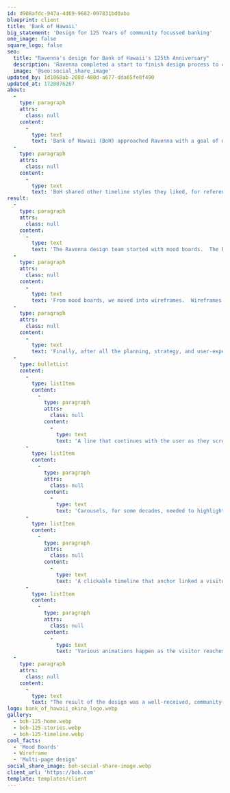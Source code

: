 ```yaml
---
id: d908afdc-947a-4d69-9682-097831bd0aba
blueprint: client
title: 'Bank of Hawaii'
big_statement: 'Design for 125 Years of community focussed banking'
one_image: false
square_logo: false
seo:
  title: "Ravenna's design for Bank of Hawaii's 125th Anniversary"
  description: 'Ravenna completed a start to finish design process to create a beautiful and engaging experience celebrating 125 years.'
  image: '@seo:social_share_image'
updated_by: 1d1068ab-208d-480d-a677-dda65fe0f490
updated_at: 1728076267
about:
  -
    type: paragraph
    attrs:
      class: null
    content:
      -
        type: text
        text: 'Bank of Hawaii (BoH) approached Ravenna with a goal of designing several web pages for its 125th Anniversary celebration. While much of the design needed to fit within their existing design theme, they also wanted to create an interactive and engaging timeline that walked visitors through each decade since it was founded.  '
  -
    type: paragraph
    attrs:
      class: null
    content:
      -
        type: text
        text: 'BoH shared other timeline styles they liked, for reference, and Ravenna got to work.  '
result:
  -
    type: paragraph
    attrs:
      class: null
    content:
      -
        type: text
        text: 'The Ravenna design team started with mood boards.  The BoH brand team was provided three separate styles that they reviewed and ultimately selected the one they preferred.'
  -
    type: paragraph
    attrs:
      class: null
    content:
      -
        type: text
        text: 'From mood boards, we moved into wireframes.  Wireframes were a crucial step in making sure that all of the necessary content made it onto the page in a digestible user experience.  The wireframing process required multiple rounds with the BoH brand and content teams.'
  -
    type: paragraph
    attrs:
      class: null
    content:
      -
        type: text
        text: 'Finally, after all the planning, strategy, and user-experience work, the Ravenna design team got to work on the timeline design.  The design included: '
  -
    type: bulletList
    content:
      -
        type: listItem
        content:
          -
            type: paragraph
            attrs:
              class: null
            content:
              -
                type: text
                text: 'A line that continues with the user as they scroll through the page '
      -
        type: listItem
        content:
          -
            type: paragraph
            attrs:
              class: null
            content:
              -
                type: text
                text: 'Carousels, for some decades, needed to highlight additional notable moments'
      -
        type: listItem
        content:
          -
            type: paragraph
            attrs:
              class: null
            content:
              -
                type: text
                text: 'A clickable timeline that anchor linked a visitor to their selected decade '
      -
        type: listItem
        content:
          -
            type: paragraph
            attrs:
              class: null
            content:
              -
                type: text
                text: 'Various animations happen as the visitor reaches specific points along the timeline'
  -
    type: paragraph
    attrs:
      class: null
    content:
      -
        type: text
        text: "The result of the design was a well-received, community-focused design that highlighted BoH's history, current and bright future."
logo: bank_of_hawaii_okina_logo.webp
gallery:
  - boh-125-home.webp
  - boh-125-stories.webp
  - boh-125-timeline.webp
cool_facts:
  - 'Mood Boards'
  - Wireframe
  - 'Multi-page design'
social_share_image: boh-social-share-image.webp
client_url: 'https://boh.com'
template: templates/client
---
```

